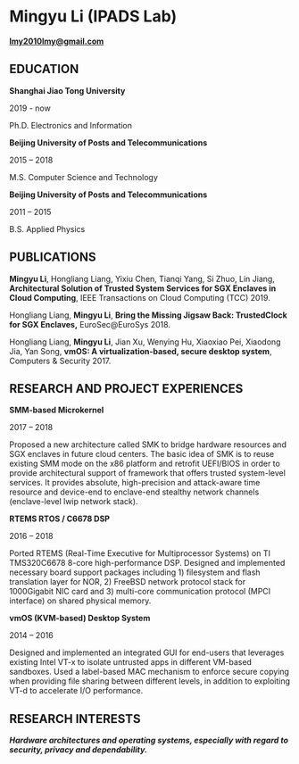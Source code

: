 # Mingyu Li (IPADS Lab)

**lmy2010lmy@gmail.com**

## EDUCATION

**Shanghai Jiao Tong University**

2019 - now

Ph.D. Electronics and Information

**Beijing University of Posts and Telecommunications**

2015 – 2018

M.S. Computer Science and Technology

**Beijing University of Posts and Telecommunications**

2011 – 2015

B.S. Applied Physics


## PUBLICATIONS

**Mingyu Li**, Hongliang Liang, Yixiu Chen, Tianqi Yang, Si Zhuo, Lin Jiang, **Architectural Solution of Trusted System Services for SGX Enclaves in Cloud Computing**, IEEE Transactions on Cloud Computing (TCC) 2019.

Hongliang Liang, **Mingyu Li**, **Bring the Missing Jigsaw Back: TrustedClock for SGX Enclaves,** EuroSec@EuroSys 2018.

Hongliang Liang, **Mingyu Li**, Jian Xu, Wenying Hu, Xiaoxiao Pei, Xiaodong Jia, Yan Song, **vmOS: A virtualization-based, secure desktop system**, Computers & Security 2017.

## RESEARCH AND PROJECT EXPERIENCES

**SMM-based Microkernel**

2017 – 2018

Proposed a new architecture called SMK to bridge hardware resources and SGX enclaves in future cloud centers. The basic idea of SMK is to reuse existing SMM mode on the x86 platform and retrofit UEFI/BIOS in order to provide architectural support of framework that offers trusted system-level services. It provides absolute, high-precision and attack-aware time resource and device-end to enclave-end stealthy network channels (enclave-level lwip network stack).

**RTEMS RTOS / C6678 DSP**

2016 – 2018

Ported RTEMS (Real-Time Executive for Multiprocessor Systems) on TI TMS320C6678 8-core high-performance DSP. Designed and implemented necessary board support packages including 1) filesystem and flash translation layer for NOR, 2) FreeBSD network protocol stack for 1000Gigabit NIC card and 3) multi-core communication protocol (MPCI interface) on shared physical memory.

**vmOS (KVM-based) Desktop System**

2014 – 2016

Designed and implemented an integrated GUI for end-users that leverages existing Intel VT-x to isolate untrusted apps in different VM-based sandboxes. Used a label-based MAC mechanism to enforce secure copying when providing file sharing between different levels, in addition to exploiting VT-d to accelerate I/O performance.


## RESEARCH INTERESTS
***Hardware architectures and operating systems, especially with regard to security, privacy and dependability.***